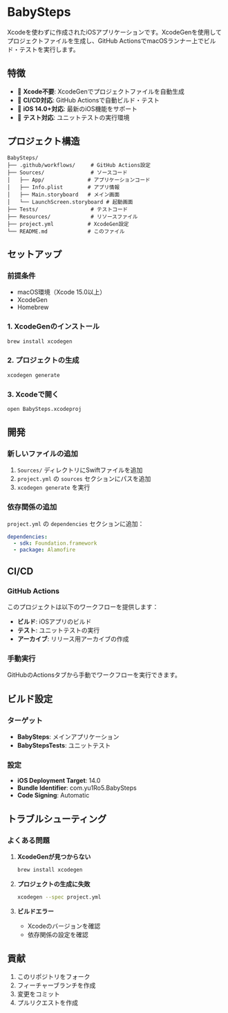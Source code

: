 # BabySteps

Xcodeを使わずに作成されたiOSアプリケーションです。XcodeGenを使用してプロジェクトファイルを生成し、GitHub ActionsでmacOSランナー上でビルド・テストを実行します。

## 特徴

- 🚀 **Xcode不要**: XcodeGenでプロジェクトファイルを自動生成
- 🔄 **CI/CD対応**: GitHub Actionsで自動ビルド・テスト
- 📱 **iOS 14.0+対応**: 最新のiOS機能をサポート
- 🧪 **テスト対応**: ユニットテストの実行環境

## プロジェクト構造

```
BabySteps/
├── .github/workflows/     # GitHub Actions設定
├── Sources/               # ソースコード
│   ├── App/              # アプリケーションコード
│   ├── Info.plist        # アプリ情報
│   ├── Main.storyboard   # メイン画面
│   └── LaunchScreen.storyboard # 起動画面
├── Tests/                 # テストコード
├── Resources/             # リソースファイル
├── project.yml           # XcodeGen設定
└── README.md             # このファイル
```

## セットアップ

### 前提条件

- macOS環境（Xcode 15.0以上）
- XcodeGen
- Homebrew

### 1. XcodeGenのインストール

```bash
brew install xcodegen
```

### 2. プロジェクトの生成

```bash
xcodegen generate
```

### 3. Xcodeで開く

```bash
open BabySteps.xcodeproj
```

## 開発

### 新しいファイルの追加

1. `Sources/` ディレクトリにSwiftファイルを追加
2. `project.yml` の `sources` セクションにパスを追加
3. `xcodegen generate` を実行

### 依存関係の追加

`project.yml` の `dependencies` セクションに追加：

```yaml
dependencies:
  - sdk: Foundation.framework
  - package: Alamofire
```

## CI/CD

### GitHub Actions

このプロジェクトは以下のワークフローを提供します：

- **ビルド**: iOSアプリのビルド
- **テスト**: ユニットテストの実行
- **アーカイブ**: リリース用アーカイブの作成

### 手動実行

GitHubのActionsタブから手動でワークフローを実行できます。

## ビルド設定

### ターゲット

- **BabySteps**: メインアプリケーション
- **BabyStepsTests**: ユニットテスト

### 設定

- **iOS Deployment Target**: 14.0
- **Bundle Identifier**: com.yu1Ro5.BabySteps
- **Code Signing**: Automatic

## トラブルシューティング

### よくある問題

1. **XcodeGenが見つからない**
   ```bash
   brew install xcodegen
   ```

2. **プロジェクトの生成に失敗**
   ```bash
   xcodegen --spec project.yml
   ```

3. **ビルドエラー**
   - Xcodeのバージョンを確認
   - 依存関係の設定を確認

## 貢献

1. このリポジトリをフォーク
2. フィーチャーブランチを作成
3. 変更をコミット
4. プルリクエストを作成


